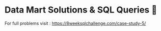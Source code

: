 # Data Mart Solutions & SQL Queries 🛒
For full problems visit : https://8weeksqlchallenge.com/case-study-5/
